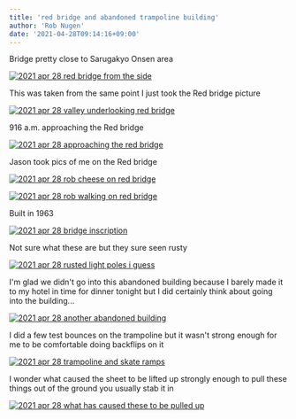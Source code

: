 ```yaml
---
title: 'red bridge and abandoned trampoline building'
author: 'Rob Nugen'
date: '2021-04-28T09:14:16+09:00'
---
```



Bridge pretty close to Sarugakyo Onsen area

[![2021 apr 28 red bridge from the side](//b.robnugen.com/quests/walk-to-niigata/2021/en_route/day-13/thumbs/2021_apr_28_red_bridge_from_the_side.jpeg)](//b.robnugen.com/quests/walk-to-niigata/2021/en_route/day-13/2021_apr_28_red_bridge_from_the_side.jpeg)

This was taken from the same point I just took the Red bridge picture

[![2021 apr 28 valley underlooking red bridge](//b.robnugen.com/quests/walk-to-niigata/2021/en_route/day-13/thumbs/2021_apr_28_valley_underlooking_red_bridge.jpeg)](//b.robnugen.com/quests/walk-to-niigata/2021/en_route/day-13/2021_apr_28_valley_underlooking_red_bridge.jpeg)

916 a.m. approaching the Red bridge

[![2021 apr 28 approaching the red bridge](//b.robnugen.com/quests/walk-to-niigata/2021/en_route/day-13/thumbs/2021_apr_28_approaching_the_red_bridge.jpeg)](//b.robnugen.com/quests/walk-to-niigata/2021/en_route/day-13/2021_apr_28_approaching_the_red_bridge.jpeg)

Jason took pics of me on the Red bridge

[![2021 apr 28 rob cheese on red bridge](//b.robnugen.com/quests/walk-to-niigata/2021/en_route/day-13/thumbs/2021_apr_28_rob_cheese_on_red_bridge.jpeg)](//b.robnugen.com/quests/walk-to-niigata/2021/en_route/day-13/2021_apr_28_rob_cheese_on_red_bridge.jpeg)

[![2021 apr 28 rob walking on red bridge](//b.robnugen.com/quests/walk-to-niigata/2021/en_route/day-13/thumbs/2021_apr_28_rob_walking_on_red_bridge.jpeg)](//b.robnugen.com/quests/walk-to-niigata/2021/en_route/day-13/2021_apr_28_rob_walking_on_red_bridge.jpeg)

Built in 1963

[![2021 apr 28 bridge inscription](//b.robnugen.com/quests/walk-to-niigata/2021/en_route/day-13/thumbs/2021_apr_28_bridge_inscription.jpeg)](//b.robnugen.com/quests/walk-to-niigata/2021/en_route/day-13/2021_apr_28_bridge_inscription.jpeg)

Not sure what these are but they sure seen rusty

[![2021 apr 28 rusted light poles i guess](//b.robnugen.com/quests/walk-to-niigata/2021/en_route/day-13/thumbs/2021_apr_28_rusted_light_poles_i_guess.jpeg)](//b.robnugen.com/quests/walk-to-niigata/2021/en_route/day-13/2021_apr_28_rusted_light_poles_i_guess.jpeg)

I'm glad we didn't go into this abandoned building because I barely made it to my hotel in time for dinner tonight but I did certainly think about going into the building...

[![2021 apr 28 another abandoned building](//b.robnugen.com/quests/walk-to-niigata/2021/en_route/day-13/thumbs/2021_apr_28_another_abandoned_building.jpeg)](//b.robnugen.com/quests/walk-to-niigata/2021/en_route/day-13/2021_apr_28_another_abandoned_building.jpeg)

I did a few test bounces on the trampoline but it wasn't strong enough for me to be comfortable doing backflips on it

[![2021 apr 28 trampoline and skate ramps](//b.robnugen.com/quests/walk-to-niigata/2021/en_route/day-13/thumbs/2021_apr_28_trampoline_and_skate_ramps.jpeg)](//b.robnugen.com/quests/walk-to-niigata/2021/en_route/day-13/2021_apr_28_trampoline_and_skate_ramps.jpeg)

I wonder what caused the sheet to be lifted up strongly enough to pull these things out of the ground you usually stab it in

[![2021 apr 28 what has caused these to be pulled up](//b.robnugen.com/quests/walk-to-niigata/2021/en_route/day-13/thumbs/2021_apr_28_what_has_caused_these_to_be_pulled_up.jpeg)](//b.robnugen.com/quests/walk-to-niigata/2021/en_route/day-13/2021_apr_28_what_has_caused_these_to_be_pulled_up.jpeg)          
